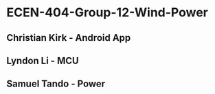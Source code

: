 # ECEN-404-Group-12-Wind-Power

## Christian Kirk - Android App
## Lyndon Li - MCU
## Samuel Tando - Power
